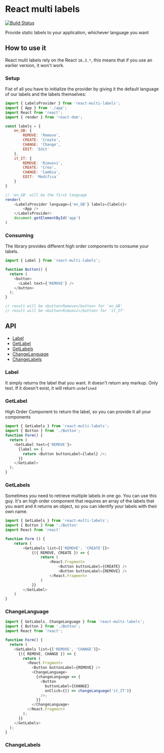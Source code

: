 # React multi labels

[![Build Status](https://travis-ci.org/ematipico/react-multi-labels.svg?branch=master)](https://travis-ci.org/ematipico/react-multi-labels)

Provide static labels to your application, whichever language you want

## How to use it

React multi labels rely on the React `16.3.*`, this means that if you use an earlier version, it won't work.

### Setup

Fist of all you have to initialize the provider by giving it the default language of our labels and the labels themselves:

```js
import { LabelsProvider } from 'react-multi-labels';
import { App } from './app';
import React from 'react';
import { render } from 'react-dom';

const labels = {
    en_GB: {
        REMOVE: 'Remove',
        CREATE: 'Create',
        CHANGE: 'Change',
        EDIT: 'Edit'
    },
    it_IT: {
        REMOVE: 'Rimuovi',
        CREATE: 'Crea',
        CHANGE: 'Cambia',
        EDIT: 'Modifica'
    }
}

// 'en_GB' will be the first language
render(
    <LabelsProvider language={'en_GB'} labels={labels}>
        <App />
    </LabelsProvider>
    document.getElementById('app')
)
```

### Consuming

The library provides different high order components to consume your labels.

```js
import { Label } from 'react-multi-labels';

function Button() {
  return (
    <button>
      <Label text={'REMOVE'} />
    </button>
  );
}

// result will be <button>Remove</button> for 'en_GB'
// result will be <button>Rimuovi</button> for 'it_IT'
```

## API

* [Label](#label)
* [GetLabel](#getlabel)
* [GetLabels](#getlabels)
* [ChangeLanguage](#changelanguage)
* [ChangeLabels](#changelabels)

### Label

It simply returns the label that you want. It doesn't return any markup. Only text. If it doesn't exist, it will return `undefined`

### GetLabel

High Order Component to return the label, so you can provide it all your components

```js
import { GetLabels } from 'react-multi-labels';
import { Button } from './Button';
function Form() {
  return (
    <GetLabel text={'REMOVE'}>
      {label => {
        return <Button buttonLabel={label} />;
      }}
    </GetLabel>
  );
}
```

### GetLabels

Sometimes you need to retrieve multiple labels in one go. You can use this guy. It's an high order component that requires an array of the labels that you want and it returns an object, so you can identify your labels with their own name.

```js
import { GetLabels } from 'react-multi-labels';
import { Button } from './Button'
import React from 'react'

function Form () {
    return (
        <GetLabels list={['REMOVE', 'CREATE']}>
            {({ REMOVE, CREATE }) => {
                return (
                    <React.Fragment>
                        <Button buttonLabel={CREATE} />
                        <Button buttonLabel={REMOVE} />
                    </React.Fragment>
                )
            }}
        </GetLabel>
    )
}
```

### ChangeLanguage

```js
import { GetLabels, ChangeLanguage } from 'react-multi-labels';
import { Button } from './Button';
import React from 'react';

function Form() {
  return (
    <GetLabels list={['REMOVE', 'CHANGE']}>
      {({ REMOVE, CHANGE }) => {
        return (
          <React.Fragment>
            <Button buttonLabel={REMOVE} />
            <ChangeLanguage>
              {changeLanguage => {
                <Button
                  buttonLabel={CHANGE}
                  onClick={() => changeLanguage('it_IT')}
                />;
              }}
            </ChangeLanguage>
          </React.Fragment>
        );
      }}
    </GetLabels>
  );
}
```

### ChangeLabels
